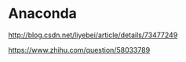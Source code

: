 # Anaconda

http://blog.csdn.net/liyebei/article/details/73477249

https://www.zhihu.com/question/58033789
